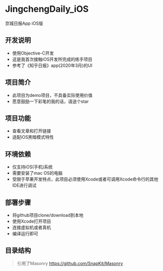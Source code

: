 # JingchengDaily_iOS
京城日报App iOS版

## 开发说明
  * 使用Objective-C开发
  * 这是我首次接触iOS开发所完成的练手项目
  * 参考了《知乎日报》app(2020年3月)的UI
## 项目简介
  * 此项目为demo项目，不具备实际使用价值
  * 愿意鼓励一下彩笔的我的话，请送个star
## 项目功能
  * 查看文章和打开链接
  * 适配iOS黑暗模式特性
## 环境依赖
  * 仅支持iOS(手机)系统
  * 需要安装了mac OS的电脑
  * 受限于苹果开发特点，此项目必须使用Xcode或者可调用Xcode命令行的其他IDE进行调试
## 部署步骤
  * 将github项目clone/download到本地
  * 使用Xcode打开项目
  * 连接虚拟机或者真机
  * 编译运行即可
## 目录结构
> 引用了Masonry
> https://github.com/SnapKit/Masonry

